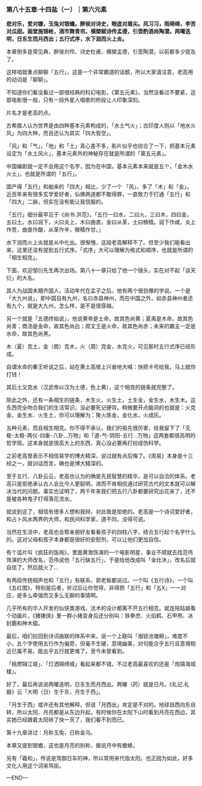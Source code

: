 ### 第八十五章·十四盐（一）｜第六元素

**悲对乐，爱对嫌，玉兔对银蟾。醉侯对诗史，眼底对眉尖。风习习，雨绵绵，李苦对瓜甜。画堂施锦帐，酒市舞青帘。横槊赋诗传孟德，引壶酌酒尚陶潜。两曜迭明，日东生而月西出；五行式序，水下润而火上炎。**

本章倒多是常见典，醉侯刘伶、诗史杜甫，横槊孟德，引壶陶潜，以前都多少提及了。

这样咱就重点聊聊「五行」，这是一个非常霸道的话题，所以大家请注意，老高用的动词是「聊聊」。

不知道你们看没看过一部很经典的科幻电影，《第五元素》。当然没看过不要紧，这部电影很一般，只有一段外星人唱歌的桥段让人印象深刻。

片名才是老高的点。

古希腊人认为世界是由四种基本元素构成的，「水土气火」；古印度人则以「地水火风」为四大种，而且还认为其实「四大皆空」。

「风」和「气」，「地」和「土」真心差不多，影片似乎也综合了一下，把基本元素设定为「水土风火」，基本元素外的神秘存在就是所谓的「第五元素」。

中国编剧就一定不会用这个名字，因为在中国，基本元素本来就是五个，「金木水火土」，也就是所谓的「五行」。

国产得「五行」和舶来的「四大」相比，少了一个 「风」，多了「木」和「金」。近百年来有很多玄学爱好者，仙佛两道都不敢得罪，一直致力于打通「五行」和「四大」二脉，但实在没有能让我信服的。

「五行」细分最早见于《尚书.洪范》，「五行一曰水，二曰火，三曰木，四曰金，五曰土。水曰润下，火曰炎上，木曰曲直，金曰从革，土曰稼穑。润下作咸，炎上作苦，曲直作酸，从革作辛，稼穑作甘。」

水下润而火上炎就是从中化出。很惭愧，这段老高解释不了。但至少我们能看出来，这里还没有提到五行式序。「式序」大可以理解为格式和顺序，也就是所谓的「相生相克」。

下面，欢迎邹衍先生再次出场。第八十一章只给了他一个镜头，实在对不起「谈天衍」的大名。

其人为战国末期齐国人，活动年代在孟子之后。他有两个很劲爆的学说。一个是「大九州说」，即中国自有九州，名曰赤县神州，而在中国之外，如赤县神州者还有九个，就是大九州，怎么样，是不是很穿越。

另一个就是「五德终始说」，他说黄帝是土命，故其色尚黄；夏禹是木命，故其色尚青；商汤是金命，故其色尚白；周文王是火命，故其色尚赤；未来的霸主一定是水命，故其色尚黑。

木（夏）克土，金（商）克木，火（周）克金，水克火，可见那时五行式序已经形成。

自谓水命的秦王听说之后，站在黄土高坡上兴奋地大喊：快把卡号给我，马上就你打钱！

其后土又克水（汉武帝以汉为土德，色上黄），这个相克的链条就完整了。

除此之外，还有一条相生的链条，木生火，火生土，土生金，金生水，水生木。这东西完全吻合我们的生活常识，没必要死记硬背。稍微要开点脑洞的也就是：火克金、金生水、火生土，你可以理解为：聚火炼金，金化水，火成灰。

五种元素，而且相生相克。你不得不承认，我们的祖先很厉害，给我留下了「无极-太极-两仪-四象-八卦…万物」和「道-气-阴阳-五行…万物」这两套都很高明的哲学观。这本身就是很高大上的东西，真心没必要再打扮成伪科学。

之前老高曾表示不相信易学的博大精深，说过就有点后悔了。《周易》本身是十三经之一，就训诂而言，确也是博大精深的。

至于五行、八卦云云，老高也认为的确是先民智慧的精华，是可以自洽的体系。老高只是拒绝承认古人会比今人更聪明，进而不肯相信通过研究古代的文本就可以解决当代的问题。事实也证明了，两千年来我们把五行八卦都要研究出花来了，还不是被各种鬼子打得落花流水。

就说到这了，相信有很多人想和我辩，对此我是拒绝的。老高是一个诗词爱好者，和占卜风水两界的大师，和民间科学家，道不同，没得可说。

当然在生活中，老高也会帮亲朋好友看看孩子的四柱八字，结合五行起个名字什么的。这对父母和孩子本身都是很好的安慰剂，可以让他们更加自信。

有个滥片叫《疯狂的饭局》，里面黄渤饰演的一个电影明星，事业不顺就去找范伟饰演的大师改名，范伟说他「五行缺五行」，于是给他改成叫「金灶沐」，改名后就自信了，然后就火了…

有两段传统相声也和「五行」有联系，郭老板都说过。一个叫《五行诗》，一个叫《五红图》，特别是后者，听过后让你觉得，非得把「五行」和「五X」一一对应，是多么牵强而又多么无聊的事情啊。

几乎所有的华人开发的仙侠类游戏，法术的设计都离不开五行相克。就连陪姑娘看个动画片，《猪猪侠》里一群小猪变身后还分别叫：铁拳虎、火焰鹤、石甲熊、冰封鹿和神木猿。

最后，咱们拉回到诗词曲联的体系中来，说一个上联叫「烟锁池塘柳」，难度不小，五个字使用五行作为偏旁，但毫不生硬，意境幽美，对句能合乎五行且意境相近已属不易，能出乎五行就更难了，至今未曾看到。

「桃燃锦江堤」、「灯洒锦绣城」看起来都不错，不过老高最喜欢的还是「炮镇海城楼」。

好了，最后再说说两曜迭明，日东生而月西出。两曜（药）就是日月。《礼记.礼器》云「大明（日）生于东，月生于西」。

「月生于西」或许还有其他解释，但说「月西出」肯定是不对的。地球自西向东自转，所以太阳、月亮都是从东边升起，有时候你在太阳下山时看到月亮在西边，其实她已经跟着太阳转了快一天了，我们看不到而已。

第十九章讲过：月称玉兔，日称金乌。

本章又提到银蟾，这也是月亮的别称，据说月中有蟾蜍。

另有「羲和」，传说是驾御日车的神，所以常用来代指太阳。也正因为如此，好多文化人用这个词来骂街。

—END—
